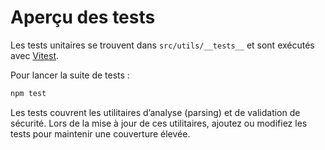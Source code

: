 # Aperçu des tests

Les tests unitaires se trouvent dans `src/utils/__tests__` et sont exécutés avec [Vitest](https://vitest.dev/).

Pour lancer la suite de tests :

```bash
npm test
```

Les tests couvrent les utilitaires d’analyse (parsing) et de validation de sécurité. Lors de la mise à jour de ces utilitaires, ajoutez ou modifiez les tests pour maintenir une couverture élevée.
